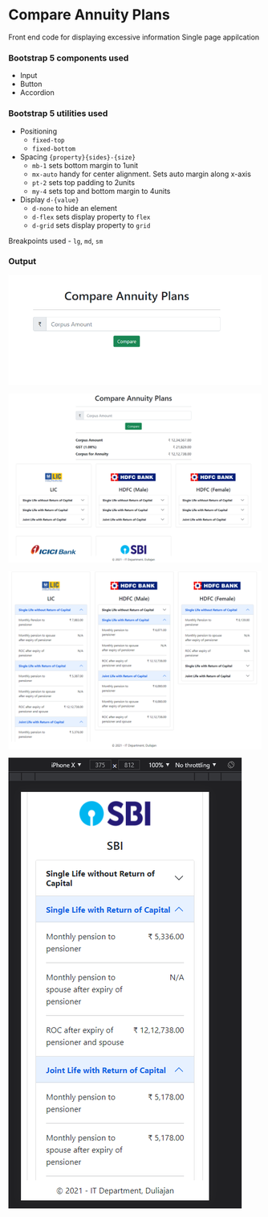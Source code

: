 # Compare Annuity Plans

Front end code for displaying excessive information
Single page appilcation

### Bootstrap 5 components used
- Input
- Button
- Accordion

### Bootstrap 5 utilities used
- Positioning 
    * `fixed-top` 
    * `fixed-bottom`
- Spacing `{property}{sides}-{size}` 
    * `mb-1` sets bottom margin to 1unit
    * `mx-auto` handy for center alignment. Sets auto margin along x-axis
    * `pt-2` sets top padding to 2units
    * `my-4` sets top and bottom margin to 4units
- Display `d-{value}`
    * `d-none` to hide an element
    * `d-flex` sets display property to `flex`
    * `d-grid` sets display property to `grid`

Breakpoints used - `lg`, `md`, `sm`

### Output
![Input](output/annuity.png "Input")

![Output](output/annuity_2.png "Output")

![Output Expanded](output/annuity_3.png "Output Expanded")

![Output Expanded Small Screen](output/annuity_4.png "Output Expanded Small Screen")